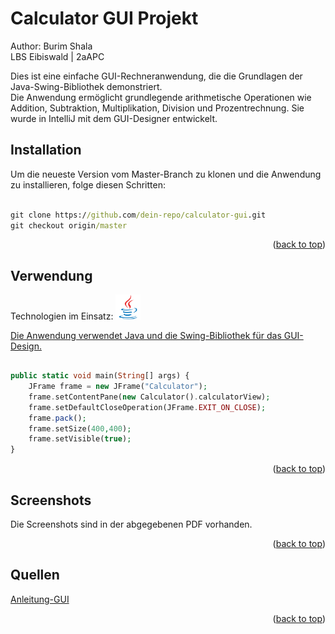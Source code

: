 <a name="readme-top"></a>
# Calculator GUI Projekt
Author: Burim Shala <br>
LBS Eibiswald | 2aAPC

Dies ist eine einfache GUI-Rechneranwendung, die die Grundlagen der Java-Swing-Bibliothek demonstriert. <br>
Die Anwendung ermöglicht grundlegende arithmetische Operationen wie Addition, Subtraktion, Multiplikation, Division und Prozentrechnung. Sie wurde in IntelliJ mit dem GUI-Designer entwickelt.

## Installation
Um die neueste Version vom Master-Branch zu klonen und die Anwendung zu installieren, folge diesen Schritten:
```cmd

git clone https://github.com/dein-repo/calculator-gui.git
git checkout origin/master

```
<p align="right">(<a href="#readme-top">back to top</a>)</p>

## Verwendung
Technologien im Einsatz:
<a href="https://www.java.com" target="_blank" rel="noreferrer"> <img src="https://raw.githubusercontent.com/devicons/devicon/master/icons/java/java-original.svg" alt="java" width="40" height="40"/>
<p>Die Anwendung verwendet Java und die Swing-Bibliothek für das GUI-Design.</p>

```php

public static void main(String[] args) {
    JFrame frame = new JFrame("Calculator");
    frame.setContentPane(new Calculator().calculatorView);
    frame.setDefaultCloseOperation(JFrame.EXIT_ON_CLOSE);
    frame.pack();
    frame.setSize(400,400);
    frame.setVisible(true);
}


```
<p align="right">(<a href="#readme-top">back to top</a>)</p>

## Screenshots

<p>Die Screenshots sind in der abgegebenen PDF vorhanden.</p>

<p align="right">(<a href="#readme-top">back to top</a>)</p>

## Quellen

[Anleitung-GUI](https://examples.javacodegeeks.com/java-development/desktop-java/ide/intellij-gui-designer-example/ "GUI-Anleitung")
<p align="right">(<a href="#readme-top">back to top</a>)</p>

<!-- MARKDOWN LINKS & IMAGES -->
<!-- https://www.markdownguide.org/basic-syntax/#reference-style-links -->
[java.com]: https://img.shields.io/badge/Java-ED8B00?style=for-the-badge&logo=openjdk&logoColor=white
[java-url]: https://www.java.com/de/
[product-screenshot]: Screenshot.png
